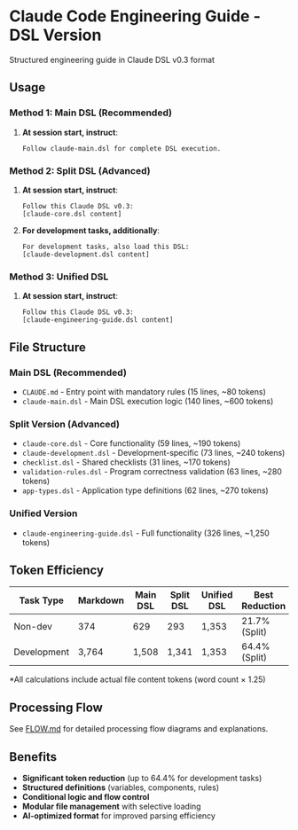 # Claude Code Engineering Guide - DSL Version

Structured engineering guide in Claude DSL v0.3 format

## Usage

### Method 1: Main DSL (Recommended)

1. **At session start, instruct**:
   ```
   Follow claude-main.dsl for complete DSL execution.
   ```

### Method 2: Split DSL (Advanced)

1. **At session start, instruct**:
   ```
   Follow this Claude DSL v0.3:
   [claude-core.dsl content]
   ```

2. **For development tasks, additionally**:
   ```
   For development tasks, also load this DSL:
   [claude-development.dsl content]
   ```

### Method 3: Unified DSL

1. **At session start, instruct**:
   ```
   Follow this Claude DSL v0.3:
   [claude-engineering-guide.dsl content]
   ```

## File Structure

### Main DSL (Recommended)
- `CLAUDE.md` - Entry point with mandatory rules (15 lines, ~80 tokens)
- `claude-main.dsl` - Main DSL execution logic (140 lines, ~600 tokens)

### Split Version (Advanced)
- `claude-core.dsl` - Core functionality (59 lines, ~190 tokens)
- `claude-development.dsl` - Development-specific (73 lines, ~240 tokens)
- `checklist.dsl` - Shared checklists (31 lines, ~170 tokens)
- `validation-rules.dsl` - Program correctness validation (63 lines, ~280 tokens)
- `app-types.dsl` - Application type definitions (62 lines, ~270 tokens)

### Unified Version
- `claude-engineering-guide.dsl` - Full functionality (326 lines, ~1,250 tokens)

## Token Efficiency

| Task Type | Markdown | Main DSL | Split DSL | Unified DSL | Best Reduction |
|-----------|----------|----------|-----------|-------------|----------------|
| Non-dev | 374 | 629 | 293 | 1,353 | 21.7% (Split) |
| Development | 3,764 | 1,508 | 1,341 | 1,353 | 64.4% (Split) |

*All calculations include actual file content tokens (word count × 1.25)

## Processing Flow

See [FLOW.md](FLOW.md) for detailed processing flow diagrams and explanations.

## Benefits

- **Significant token reduction** (up to 64.4% for development tasks)
- **Structured definitions** (variables, components, rules)
- **Conditional logic and flow control**
- **Modular file management** with selective loading
- **AI-optimized format** for improved parsing efficiency